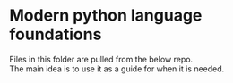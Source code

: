 # Modern python language foundations

Files in this folder are pulled from the below repo.  
The main idea is to use it as a guide for when it is needed.
